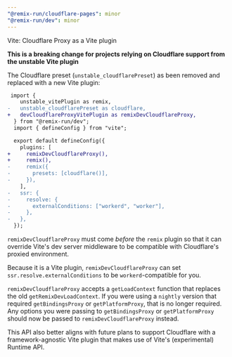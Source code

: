 ```yaml
---
"@remix-run/cloudflare-pages": minor
"@remix-run/dev": minor
---
```


Vite: Cloudflare Proxy as a Vite plugin

**This is a breaking change for projects relying on Cloudflare support from the unstable Vite plugin**

The Cloudflare preset (`unstable_cloudflarePreset`) as been removed and replaced with a new Vite plugin:

```diff
 import {
    unstable_vitePlugin as remix,
-   unstable_cloudflarePreset as cloudflare,
+   devCloudflareProxyVitePlugin as remixDevCloudflareProxy,
  } from "@remix-run/dev";
  import { defineConfig } from "vite";

  export default defineConfig({
    plugins: [
+     remixDevCloudflareProxy(),
+     remix(),
-     remix({
-       presets: [cloudflare()],
-     }),
    ],
-   ssr: {
-     resolve: {
-       externalConditions: ["workerd", "worker"],
-     },
-   },
  }); 
```

`remixDevCloudflareProxy` must come _before_ the `remix` plugin so that it can override Vite's dev server middleware to be compatible with Cloudflare's proxied environment.

Because it is a Vite plugin, `remixDevCloudflareProxy` can set `ssr.resolve.externalConditions` to be `workerd`-compatible for you.

`remixDevCloudflareProxy` accepts a `getLoadContext` function that replaces the old `getRemixDevLoadContext`.
If you were using a `nightly` version that required `getBindingsProxy` or `getPlatformProxy`, that is no longer required.
Any options you were passing to `getBindingsProxy` or `getPlatformProxy` should now be passed to `remixDevCloudflareProxy` instead.

This API also better aligns with future plans to support Cloudflare with a framework-agnostic Vite plugin that makes use of Vite's (experimental) Runtime API.
